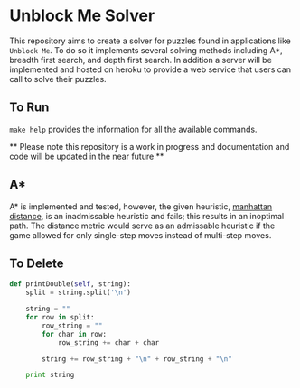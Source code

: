 # Unblock Me Solver

This repository aims to create a solver for puzzles found in applications like ```Unblock Me```. To do so it implements several solving methods including A\*, breadth first search, and depth first search. In addition a server will be implemented and hosted on heroku to provide a web service that users can call to solve their puzzles. 

## To Run

```make help``` provides the information for all the available commands.

** Please note this repository is a work in progress and documentation and code will be updated in the near future **

## A*

A* is implemented and tested, however, the given heuristic, [manhattan distance](https://en.wikipedia.org/wiki/Taxicab_geometry), is an inadmissable heuristic and fails; this results in an inoptimal path. The distance metric would serve as an admissable heuristic if the game allowed for only single-step moves instead of multi-step moves. 

## To Delete

```python
def printDouble(self, string):
	split = string.split('\n')

	string = ""
	for row in split:
		row_string = ""
		for char in row:
			row_string += char + char

		string += row_string + "\n" + row_string + "\n"

	print string
```